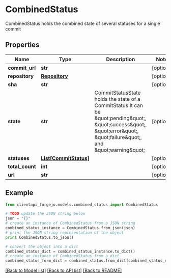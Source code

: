 # CombinedStatus

CombinedStatus holds the combined state of several statuses for a single commit

## Properties
Name | Type | Description | Notes
------------ | ------------- | ------------- | -------------
**commit_url** | **str** |  | [optional] 
**repository** | [**Repository**](Repository.md) |  | [optional] 
**sha** | **str** |  | [optional] 
**state** | **str** | CommitStatusState holds the state of a CommitStatus It can be \&quot;pending\&quot;, \&quot;success\&quot;, \&quot;error\&quot;, \&quot;failure\&quot;, and \&quot;warning\&quot; | [optional] 
**statuses** | [**List[CommitStatus]**](CommitStatus.md) |  | [optional] 
**total_count** | **int** |  | [optional] 
**url** | **str** |  | [optional] 

## Example

```python
from clientapi_forgejo.models.combined_status import CombinedStatus

# TODO update the JSON string below
json = "{}"
# create an instance of CombinedStatus from a JSON string
combined_status_instance = CombinedStatus.from_json(json)
# print the JSON string representation of the object
print CombinedStatus.to_json()

# convert the object into a dict
combined_status_dict = combined_status_instance.to_dict()
# create an instance of CombinedStatus from a dict
combined_status_form_dict = combined_status.from_dict(combined_status_dict)
```
[[Back to Model list]](../README.md#documentation-for-models) [[Back to API list]](../README.md#documentation-for-api-endpoints) [[Back to README]](../README.md)


